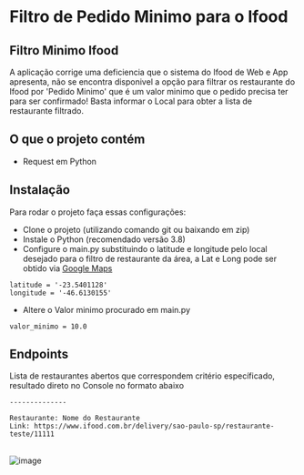 # Filtro de Pedido Minimo para o Ifood

## Filtro Minimo Ifood

A aplicação corrige uma deficiencia que o sistema do Ifood de Web e App apresenta, não se encontra disponivel a opção para filtrar os restaurante do Ifood por 'Pedido Minimo' que é um valor minimo que o pedido precisa ter para ser confirmado! Basta informar o Local para obter a lista de restaurante filtrado.

## O que o projeto contém
- Request em Python

## Instalação
Para rodar o projeto faça essas configurações:
- Clone o projeto (utilizando comando git ou baixando em zip)
- Instale o Python (recomendado versão 3.8)
- Configure o main.py substituindo o latitude e longitude pelo local desejado para o filtro de restaurante da área, a Lat e Long pode ser obtido via [Google Maps](https://maps.google.com)
```
latitude = '-23.5401128'
longitude = '-46.6130155'
```
- Altere o Valor minimo procurado em main.py
```
valor_minimo = 10.0
```

## Endpoints
Lista de restaurantes abertos que correspondem critério específicado, resultado direto no Console no formato abaixo<br>
```
--------------

Restaurante: Nome do Restaurante
Link: https://www.ifood.com.br/delivery/sao-paulo-sp/restaurante-teste/11111
```
<br>![image](https://user-images.githubusercontent.com/19514153/164339599-7202df6d-5bfd-463a-8ba9-60cda531c848.png)

